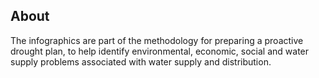 ## About
The infographics are part of the methodology for preparing a proactive drought plan, to help identify environmental, economic, social and water supply problems associated with water supply and distribution.
